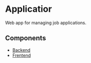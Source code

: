 # Applicatior

Web app for managing job applications.

## Components
* [Backend](https://github.com/sam41Z/applicator/tree/main/Applicator)
* [Frentend](https://github.com/sam41Z/applicator/tree/main/frontend)
